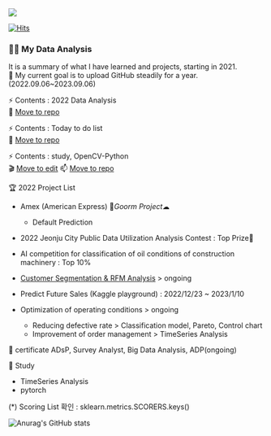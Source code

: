 <img src="https://capsule-render.vercel.app/api?type=wave&color=auto&height=200&section=header&text=Hi%20there!&fontSize=90" />

[![Hits](https://hits.seeyoufarm.com/api/count/incr/badge.svg?url=https%3A%2F%2Fgithub.com%2Fpinkocto&count_bg=%23DF00AA&title_bg=%23555555&icon=github.svg&icon_color=%23E7E7E7&title=hits&edge_flat=false)](https://hits.seeyoufarm.com)
 

### 🙋‍♀️ My Data Analysis
It is a summary of what I have learned and projects, starting in 2021.<br>
📢 My current goal is to upload GitHub steadily for a year. (2022.09.06~2023.09.06)

⚡ Contents : 2022 Data Analysis <br>
🌱 [Move to repo](https://github.com/pinkocto/MyDataAnalysis_2022)

⚡ Contents : Today to do list <br>
🔭 [Move to repo](https://github.com/pinkocto/Today_TodoList)

⚡ Contents : study, OpenCV-Python <br>
🎬 [Move to edit](https://github.com/pinkocto/BP2022)
📫 [Move to repo](https://pinkocto.github.io/BP2022/)

🏆 2022 Project List 
- Amex (American Express) 🌈*Goorm Project*☁ 
  - Default Prediction
- 2022 Jeonju City Public Data Utilization Analysis Contest : Top Prize🏅
- AI competition for classification of oil conditions of construction machinery : Top 10%
- [Customer Segmentation & RFM Analysis](https://github.com/pinkocto/Customer_Segmentation/blob/main/README.md) > ongoing
- Predict Future Sales (Kaggle playground) : 2022/12/23 ~ 2023/1/10

- Optimization of operating conditions > ongoing <br>
  - Reducing defective rate > Classification model, Pareto, Control chart <br>
  - Improvement of order management > TimeSeries Analysis <br>

🔅 certificate
ADsP, Survey Analyst, Big Data Analysis, ADP(ongoing)

🌻 Study <br>
- TimeSeries Analysis 
- pytorch

(*) Scoring List 확인 : sklearn.metrics.SCORERS.keys()  


![Anurag's GitHub stats](https://github-readme-stats.vercel.app/api?username=pinkocto&show_icons=true&theme=radical)   

